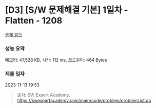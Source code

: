 # [D3] [S/W 문제해결 기본] 1일차 - Flatten - 1208 

[문제 링크](https://swexpertacademy.com/main/code/problem/problemDetail.do?contestProbId=AV139KOaABgCFAYh) 

### 성능 요약

메모리: 47,528 KB, 시간: 112 ms, 코드길이: 464 Bytes

### 제출 일자

2023-11-13 19:53



> 출처: SW Expert Academy, https://swexpertacademy.com/main/code/problem/problemList.do